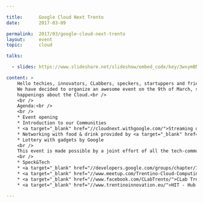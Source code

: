 ```yaml
---

title:      Google Cloud Next Trento
date:       2017-03-09

permalink:  2017/03/google-cloud-next-trento
layout:     event
topic:      cloud

talks:

  - slides: https://www.slideshare.net/slideshow/embed_code/key/3wxymBNcdjabwV

content: >
    Hello techies, innovators, CLabbers, speckers, startuppers and friends!<br />
    We have decided to organize an awesome event on the 9th of March, starting at 7PM, focusing on the latest
    happenings about the Cloud.<br />
    <br />
    Agenda:<br />
    <br />
    * Event opening
    * Introduction to our Communities
    * <a target="_blank" href="//cloudnext.withgoogle.com/">Streaming of Google Cloud Next</a> ☁
    * Networking with food & drink provided by <a target="_blank" href="//lagastronomiamein.it">La Gastronomia Mein</a>
    * Lottery with gadgets by Google
    <br />
    This event is made possible by a joint effort of all the tech-communities of Trentino:
    <br />
    * Speck&Tech
    * <a target="_blank" href="//developers.google.com/groups/chapter/111161676776647373558/">GDG Trento</a>
    * <a target="_blank" href="//www.meetup.com/Trentino-Cloud-Computing-Meetup/">Trentino Cloud Computing</a>
    * <a target="_blank" href="//www.facebook.com/CLabTrento/">CLab Trento</a>
    * <a target="_blank" href="//www.trentinoinnovation.eu/">HIT - Hub Innovazione Trentino</a>

---
```

